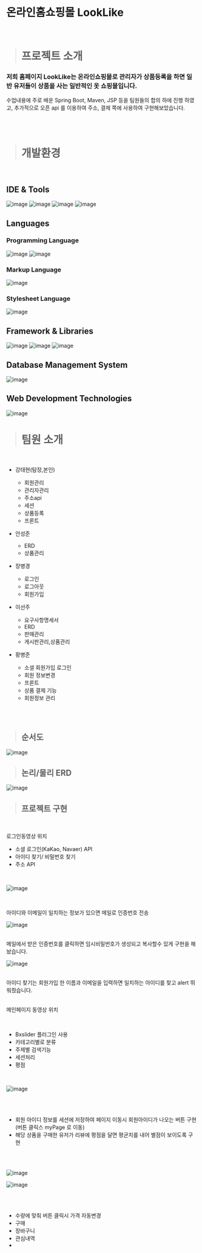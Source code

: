 # 온라인홈쇼핑몰 LookLike

<br>

><h1>프로젝트 소개</h1>
  
<h3>저희 홈페이지 LookLike는 온라인쇼핑몰로 관리자가 상품등록을 하면 일반 유저들이 상품을 사는 일반적인 옷 쇼핑몰입니다.</h3>

수업내용에 주로 배운 Spring Boot, Maven, JSP 등을 팀원들의 합의 하에 진행 하였고, 추가적으로 오픈 api 를 이용하여 주소, 결제 쪽에 사용하여 구현해보았습니다.

<br>
<br>

><h1>개발환경</h1>
<br>
<h2>IDE & Tools</h2>

<div style="background-color👨‍👩‍👧">
  
![image](https://github.com/moyasiru/projectLookLike/assets/130022940/1050d6ee-18ca-49ee-8c1c-648f4df81cb0)
![image](https://github.com/moyasiru/projectLookLike/assets/130022940/eda00831-85df-4eac-b830-772ac7ca425e)
![image](https://github.com/moyasiru/projectLookLike/assets/130022940/8c863b11-8697-4d4f-af10-70e3f15b18f1)
![image](https://github.com/moyasiru/projectLookLike/assets/130022940/7d234121-bd9d-4834-af82-66bec3a35b14)
</div>
<h2>Languages</h2>

<h3>Programming Language</h3>

![image](https://github.com/moyasiru/projectLookLike/assets/130022940/eb753610-73c3-4905-ae9d-392ff62edac8)
![image](https://github.com/moyasiru/projectLookLike/assets/130022940/8b626ad9-484c-442c-aa5d-e4644c1ceaed)


<h3>Markup Language</h3>

![image](https://github.com/moyasiru/projectLookLike/assets/130022940/4111e13d-bc84-4b01-b444-077621802d38)

<h3>Stylesheet Language</h3>

![image](https://github.com/moyasiru/projectLookLike/assets/130022940/3ac5fb84-5c51-4992-bf07-42fb4f78ea71)


<h2>Framework & Libraries</h2>

![image](https://github.com/moyasiru/projectLookLike/assets/130022940/90cadd77-2aec-48c3-b72e-2d354cfbf1a4)
![image](https://github.com/moyasiru/projectLookLike/assets/130022940/48e9981b-9a49-4da2-ae94-68037fbe0636)
![image](https://github.com/moyasiru/projectLookLike/assets/130022940/4c8d4b3d-c700-4549-9f37-1ec1eec74ae6)


<h2>Database Management System</h2>

![image](https://github.com/moyasiru/projectLookLike/assets/130022940/3edff365-d266-47c9-8ac3-baf030a886b2)


<h2>Web Development Technologies</h2>

![image](https://github.com/moyasiru/projectLookLike/assets/130022940/37c15f37-442b-4c35-b09d-c624486369e0)

><h1>팀원 소개</h1>


<br>

* 강태현(탐장,본인)
  - 회원관리
  - 관리자관리
  - 주소api
  - 세션
  - 상품등록
  - 프론트
    
* 안성준
  - ERD
  - 상품관리
    
* 장병경
  - 로그인
  - 로그아웃
  - 회원가입
    
* 이선주
  - 요구사항명세서
  - ERD
  - 판매관리
  - 게시판관리,상품관리
 
* 황병준
  - 소셜 회원가입 로그인
  - 회원 정보변경
  - 프론트
  - 상품 결제 기능
  - 회원정보 관리

<br>
<br>


><h2>순서도</h2>

![image](https://github.com/moyasiru/projectLookLike/assets/130022940/ae82d969-8584-4ca8-8b4d-71cfef550262)


><h2>논리/물리 ERD</h2>

![image](https://github.com/moyasiru/projectLookLike/assets/130022940/666e0449-c108-4bf8-8b3f-e6234b6adf8e)


><h2>프로젝트 구현</h2>
<br>

로그인동영상 위치

* 소셜 로그인(KaKao, Navaer) API
* 아이디 찾기/ 비밀번호 찾기
* 주소 API
<br>

![image](https://github.com/moyasiru/projectLookLike/assets/130022940/a27685d2-3422-45ee-828b-6069ecff5f77)

<br>

아이디와 이메일이 일치하는 정보가 있으면 메일로 인증번호 전송<br>

![image](https://github.com/moyasiru/projectLookLike/assets/130022940/9d4b9769-34c7-4165-8c2f-19523b3dfd1f)

<br>메일에서 받은 인증번호를 클릭하면 임시비밀번호가 생성되고 복사할수 있게 구현을 해놨습니다.<br>

![image](https://github.com/moyasiru/projectLookLike/assets/130022940/25a33882-83ab-485d-beaa-83c128a64957)

<br>아이디 찾기는 회원가입 한 이름과 이메일을 입력하면 일치하는 아이디를 찾고 alert 뛰워줬습니다.<br>

<br>메인페이지 동영상 위치<br>

<br>

* Bxslider 플러그인 사용
* 카테고리별로 분류
* 주제별 검색기능
* 세션처리
* 평점

<br>

![image](https://github.com/moyasiru/projectLookLike/assets/130022940/6fd7bb8d-9c32-4d0a-92c6-82e053fb7cd2)

<br><br>

* 회원 아이디 정보를 세션에 저장하여 페이지 이동시 회원아이디가 나오는 버튼 구현(버튼 클릭스 myPage 로 이동)
* 해당 상품을 구매한 유저가 리뷰에 평점을 달면 평균치를 내어 별점이 보이도록 구현

<br><br>

![image](https://github.com/moyasiru/projectLookLike/assets/130022940/e61b1d06-eab0-4fa3-98ad-0a936f1ae40d)

![image](https://github.com/moyasiru/projectLookLike/assets/130022940/f375bb92-a8d7-43b8-a00a-7e0c718a2659)

<br><br>

* 수량에 맞춰 버튼 클릭시 가격 자동변경
* 구매
* 장바구니
* 관심내역
* 
